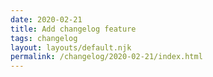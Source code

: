 ```yaml
---
date: 2020-02-21
title: Add changelog feature
tags: changelog
layout: layouts/default.njk
permalink: /changelog/2020-02-21/index.html
---
```

